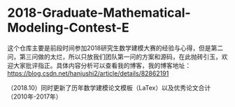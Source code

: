 # 2018-Graduate-Mathematical-Modeling-Contest-E
这个仓库主要是前段时间参加2018研究生数学建模大赛的经验与心得，但是第二问，第三问做的太烂，所以只放我们团队第一问的方案和源码，在此抛砖引玉，欢迎大家批评指正。具体内容分析可以查看我的博客，我的博客地址：https://blog.csdn.net/hanjushi2/article/details/82862191

（2018.10）同时更新了历年数学建模论文模板（LaTex）以及优秀论文合计（2010年-2017年）
